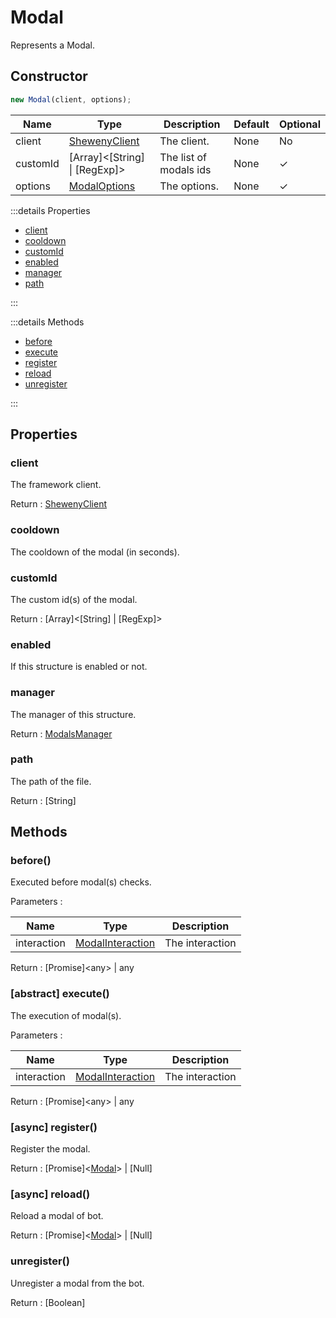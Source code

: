 # Modal

Represents a Modal.

## Constructor

```js [Javascript CJS]
new Modal(client, options);
```

| Name     | Type                                            | Description            | Default | Optional |
| -------- | ----------------------------------------------- | ---------------------- | ------- | -------- |
| client   | [ShewenyClient](../client/ShewenyClient.md)     | The client.            | None    | No       |
| customId | [Array]\<[String] \| [RegExp]>                  | The list of modals ids | None    | ✓        |
| options  | [ModalOptions](../typedef/SelectMenuOptions.md) | The options.           | None    | ✓        |

:::details Properties

- [client](#client)
- [cooldown](#cooldown)
- [customId](#customid)
- [enabled](#enabled)
- [manager](#manager)
- [path](#path)

:::

:::details Methods

- [before](#before)
- [execute](#abstract-execute)
- [register](#async-register)
- [reload](#async-reload)
- [unregister](#unregister)

:::

## Properties

### client

The framework client.

Return : [ShewenyClient](../client/ShewenyClient.md)

### cooldown

The cooldown of the modal (in seconds).

### customId

The custom id(s) of the modal.

Return : [Array]\<[String] | [RegExp]>

### enabled

If this structure is enabled or not.

### manager

The manager of this structure.

Return : [ModalsManager](../managers/ModalsManager.md)

### path

The path of the file.

Return : [String]

## Methods

### before()

Executed before modal(s) checks.

Parameters :

| Name        | Type                                                                                 | Description     |
| ----------- | ------------------------------------------------------------------------------------ | --------------- |
| interaction | [ModalInteraction](https://discord.js.org/#/docs/main/stable/class/ModalInteraction) | The interaction |

Return : [Promise]\<any> | any

### [abstract] execute()

The execution of modal(s).

Parameters :

| Name        | Type                                                                                 | Description     |
| ----------- | ------------------------------------------------------------------------------------ | --------------- |
| interaction | [ModalInteraction](https://discord.js.org/#/docs/main/stable/class/ModalInteraction) | The interaction |

Return : [Promise]\<any> | any

### [async] register()

Register the modal.

Return : [Promise]\<[Modal](./Modal.md)> | [Null]

### [async] reload()

Reload a modal of bot.

Return : [Promise]\<[Modal](./Modal.md)> | [Null]

### unregister()

Unregister a modal from the bot.

Return : [Boolean]
